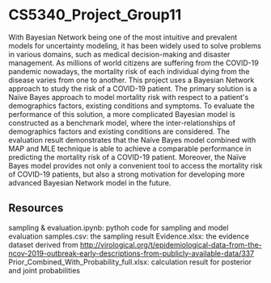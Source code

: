 # CS5340_Project_Group11

 With Bayesian Network being one of the most intuitive and prevalent models for uncertainty modeling, it has been widely used to solve problems in various domains, such as medical decision-making and disaster management. As millions of world citizens are suffering from the COVID-19 pandemic nowadays, the mortality risk of each individual dying from the disease varies from one to another. This project uses a Bayesian Network approach to study the risk of a COVID-19 patient. The primary solution is a Naïve Bayes approach to model mortality risk with respect to a patient's demographics factors, existing conditions and symptoms. To evaluate the performance of this solution, a more complicated Bayesian model is constructed as a benchmark model, where the inter-relationships of demographics factors and existing conditions are considered. The evaluation result demonstrates that the Naïve Bayes model combined with MAP and MLE technique is able to achieve a comparable performance in predicting the mortality risk of a COVID-19 patient. Moreover, the Naïve Bayes model provides not only a convenient tool to access the mortality risk of COVID-19 patients, but also a strong motivation for developing more advanced Bayesian Network model in the future.

 ## Resources

 sampling & evaluation.ipynb: pythoh code for sampling and model evaluation
 samples.csv: the sampling result
 Evidence.xlsx: the evidence dataset derived from http://virological.org/t/epidemiological-data-from-the-ncov-2019-outbreak-early-descriptions-from-publicly-available-data/337
 Prior_Combined_With_Probability_full.xlsx: calculation result for posterior and joint probabilities

